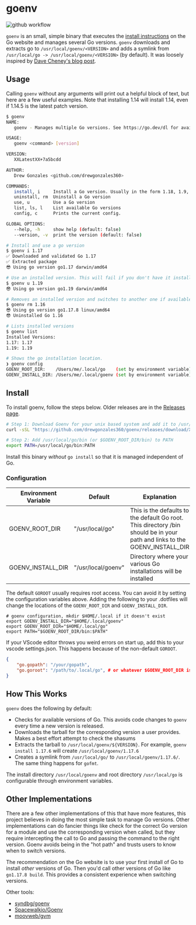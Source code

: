 # goenv

![github workflow](https://github.com/drewgonzales360/goenv/actions/workflows/github-actions.yml/badge.svg)

`goenv` is an small, simple binary that executes the [install instructions](https://go.dev/doc/install) on the Go website and manages several Go versions. `goenv` downloads and extracts go to `/usr/local/goenv/<VERSION>` and adds a symlink from `/usr/local/go -> /usr/local/goenv/<VERSION>` (by default). It was loosely inspired by [Dave Cheney's blog post](https://dave.cheney.net/2014/04/20/how-to-install-multiple-versions-of-go).

## Usage

Calling `goenv` without any arguments will print out a helpful block of text, but here are a few useful examples. Note that installing 1.14 will install 1.14, even if 1.14.5 is the latest patch version.

```bash
$ goenv
NAME:
   goenv - Manages multiple Go versions. See https://go.dev/dl for available versions.

USAGE:
   goenv <command> [version]

VERSION:
   XXLatestXX+7a5bcdd

AUTHOR:
   Drew Gonzales <github.com/drewgonzales360>

COMMANDS:
   install, i     Install a Go version. Usually in the form 1.18, 1.9, 1.17.8.
   uninstall, rm  Uninstall a Go version
   use, u         Use a Go version
   list, ls, l    List available Go versions
   config, c      Prints the current config.

GLOBAL OPTIONS:
   --help, -h     show help (default: false)
   --version, -v  print the version (default: false)

# Install and use a go version
$ goenv i 1.17
✅ Downloaded and validated Go 1.17
✅ Extracted package
😎 Using go version go1.17 darwin/amd64

# Use an installed version. This will fail if you don't have it installed.
$ goenv u 1.19
😎 Using go version go1.19 darwin/amd64

# Removes an installed version and switches to another one if available
$ goenv rm 1.16
😎 Using go version go1.17.8 linux/amd64
😎 Uninstalled Go 1.16

# Lists installed versions
$ goenv list
Installed Versions:
1.17: 1.17
1.19: 1.19

# Shows the go installation location.
❯ goenv config
GOENV_ROOT_DIR:    /Users/me/.local/go    (set by environment variable)
GOENV_INSTALL_DIR: /Users/me/.local/goenv (set by environment variable)
```

## Install

To install goenv, follow the steps below. Older releases are in the [Releases page](https://github.com/drewgonzales360/goenv/releases).

```bash
# Step 1: Download Goenv for your unix based system and add it to /usr/local/bin
curl -sSL "https://github.com/drewgonzales360/goenv/releases/download/XXLatestXX/goenv-$(uname | tr '[:upper:]' '[:lower:]')-$(uname -m | sed 's/x86_64/amd64/')-XXLatestXX.tar.gz" | sudo tar -xzv -C /usr/local/bin

# Step 2: Add /usr/local/go/bin (or $GOENV_ROOT_DIR/bin) to PATH
export PATH=/usr/local/go/bin:PATH
```

Install this binary _without_ `go install` so that it is managed independent of Go.

### Configuration

| Environment Variable  | Default             | Explanation |
| -                     | -                   | - |
| GOENV_ROOT_DIR        | "/usr/local/go"     | This is the defaults to the default Go root. This directory /bin should be in your path and links to the GOENV_INSTALL_DIR |
| GOENV_INSTALL_DIR     | "/usr/local/goenv"  | Directory where your various Go installations will be installed |

The default `GOROOT` usually requires root access. You can avoid it by setting the configuration variables above. Adding the following to your .dotfiles will change the locations of the `GOENV_ROOT_DIR` and `GOENV_INSTALL_DIR`.

```shell
# goenv configuration, mkdir $HOME/.local if it doesn't exist
export GOENV_INSTALL_DIR="$HOME/.local/goenv"
export GOENV_ROOT_DIR="$HOME/.local/go"
export PATH="$GOENV_ROOT_DIR/bin:$PATH"
```

If your VScode editor throws you weird errors on start up, add this to your vscode settings.json. This happens because of the non-default `GOROOT`.
```json
{
    "go.gopath": "/your/gopath",
    "go.goroot": "/path/to/.local/go", # or whatever $GOENV_ROOT_DIR is set to
}
```

## How This Works

`goenv` does the following by default:
  - Checks for available versions of Go. This avoids code changes to `goenv` every time a new version is released.
  - Downloads the tarball for the corresponding version a user provides. Makes a best effort attempt to check the shasums
  - Extracts the tarball to `/usr/local/goenv/${VERSION}`. For example, `goenv install 1.17.6` will create `/usr/local/goenv/1.17.6`
  - Creates a symlink from `/usr/local/go/` to `/usr/local/goenv/1.17.6/`. The same thing happens for `gofmt`.

The install directory `/usr/local/goenv` and root directory `/usr/local/go` is configurable through environment variables.

## Other Implementations

There are a few other implementations of this that have more features, this project believes in doing the most simple task to manage Go versions. Other implementations can do fancier things like check for the correct Go version for a module and use the corresponding version when called, but they require intercepting the call to Go and passing the command to the right version. Goenv avoids being in the "hot path" and trusts users to know when to switch versions.

The recommendation on the Go website is to use your first install of Go to install _other_ versions of Go. Then you'd call other versions of Go like `go1.17.8 build`. This provides a consistent experience when switching versions.

Other tools:
- [syndbg/goenv](https://github.com/syndbg/goenv)
- [Spacewalkio/Goenv](https://github.com/Spacewalkio/Goenv)
- [moovweb/gvm](https://github.com/moovweb/gvm)
